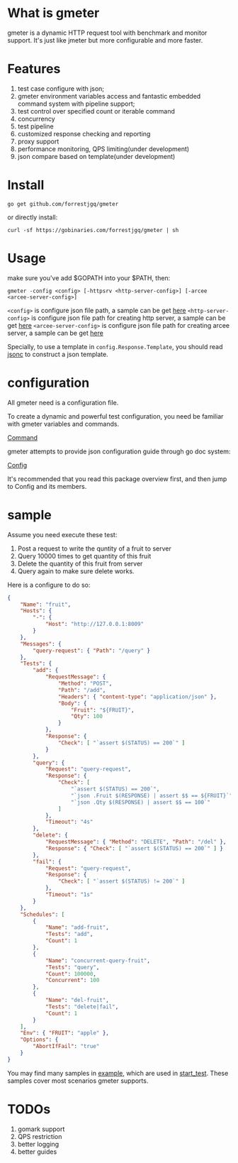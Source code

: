 # What is gmeter
gmeter is a dynamic HTTP request tool with benchmark and monitor support. It's just like jmeter but more configurable and more faster.

# Features
1. test case configure with json;
2. gmeter environment variables access and fantastic embedded command system with pipeline support;
3. test control over specified count or iterable command
4. concurrency
5. test pipeline
6. customized response checking and reporting
7. proxy support
8. performance monitoring, QPS limiting(under development)
9. json compare based on template(under development)

# Install

`go get github.com/forrestjgq/gmeter`

or directly install:

`curl -sf https://gobinaries.com/forrestjgq/gmeter | sh`

# Usage
make sure you've add $GOPATH into your $PATH, then:
```
gmeter -config <config> [-httpsrv <http-server-config>] [-arcee <arcee-server-config>]
```
`<config>` is configure json file path, a sample can be get [here](example/sample.json)
`<http-server-config>` is configure json file path for creating http server, a sample can be get [here](example/server.json)
`<arcee-server-config>` is configure json file path for creating arcee server, a sample can be get [here](example/arcee.json)

Specially, to use a template in `config.Response.Template`, you should read [jsonc](jsonc.md) to construct a json template.

# configuration
All gmeter need is a configuration file. 

To create a dynamic and powerful test configuration, you need be familiar with gmeter variables and commands.

[Command](./command.md)

gmeter attempts to provide json configuration guide through go doc system:

[Config](https://godoc.org/github.com/forrestjgq/gmeter/config)

It's recommended that you read this package overview first, and then jump to Config and its members.

# sample
Assume you need execute these test:
1. Post a request to write the quntity of a fruit to server
2. Query 10000 times to get quantity of this fruit
3. Delete the quantity of this fruit from server
4. Query again to make sure delete works.

Here is a configure to do so:
```json
{
    "Name": "fruit",
    "Hosts": {
        "-": {
            "Host": "http://127.0.0.1:8009"
        }
    },
    "Messages": {
        "query-request": { "Path": "/query" }
    },
    "Tests": {
        "add": {
            "RequestMessage": {
                "Method": "POST",
                "Path": "/add",
                "Headers": { "content-type": "application/json" },
                "Body": {
                    "Fruit": "${FRUIT}",
                    "Qty": 100
                }
            },
            "Response": {
                "Check": [ "`assert $(STATUS) == 200`" ]
            }
        },
        "query": {
            "Request": "query-request",
            "Response": {
                "Check": [
                    "`assert $(STATUS) == 200`",
                    "`json .Fruit $(RESPONSE) | assert $$ == ${FRUIT}`",
                    "`json .Qty $(RESPONSE) | assert $$ == 100`"
                ]
            },
            "Timeout": "4s"
        },
        "delete": {
            "RequestMessage": { "Method": "DELETE", "Path": "/del" },
            "Response": { "Check": [ "`assert $(STATUS) == 200`" ] }
        },
        "fail": {
            "Request": "query-request",
            "Response": {
                "Check": [ "`assert $(STATUS) != 200`" ]
            },
            "Timeout": "1s"
        }
    },
    "Schedules": [
        {
            "Name": "add-fruit",
            "Tests": "add",
            "Count": 1
        },
        {
            "Name": "concurrent-query-fruit",
            "Tests": "query",
            "Count": 100000,
            "Concurrent": 100
        },
        {
            "Name": "del-fruit",
            "Tests": "delete|fail",
            "Count": 1
        }
    ],
    "Env": { "FRUIT": "apple" },
    "Options": {
        "AbortIfFail": "true"
    }
}
```

You may find many samples in [example](example), which are used in [start_test](./internal/meter/start_test.go).
These samples cover most scenarios gmeter supports.

# TODOs
1. gomark support
2. QPS restriction
3. better logging
4. better guides
